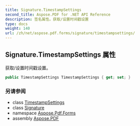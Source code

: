 ```yaml
---
title: Signature.TimestampSettings
second_title: Aspose.PDF for .NET API Reference
description: 签名属性。获取/设置时间戳设置
type: docs
weight: 140
url: /zh/net/aspose.pdf.forms/signature/timestampsettings/
---
```

## Signature.TimestampSettings 属性

获取/设置时间戳设置。

```csharp
public TimestampSettings TimestampSettings { get; set; }
```

### 另请参阅

* class [TimestampSettings](../../../aspose.pdf/timestampsettings/)
* class [Signature](../)
* namespace [Aspose.Pdf.Forms](../../../aspose.pdf.forms/)
* assembly [Aspose.PDF](../../../)